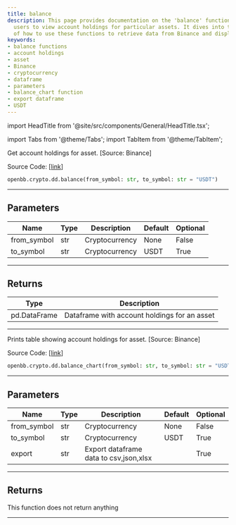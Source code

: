 ```yaml
---
title: balance
description: This page provides documentation on the 'balance' functions, enabling
  users to view account holdings for particular assets. It dives into the specifics
  of how to use these functions to retrieve data from Binance and display it efficiently.
keywords:
- balance functions
- account holdings
- asset
- Binance
- cryptocurrency
- dataframe
- parameters
- balance_chart function
- export dataframe
- USDT
---
```


import HeadTitle from '@site/src/components/General/HeadTitle.tsx';

<HeadTitle title="crypto.dd.balance - Reference | OpenBB SDK Docs" />

import Tabs from '@theme/Tabs';
import TabItem from '@theme/TabItem';

<Tabs>
<TabItem value="model" label="Model" default>

Get account holdings for asset. [Source: Binance]

Source Code: [[link](https://github.com/OpenBB-finance/OpenBBTerminal/tree/main/openbb_terminal/cryptocurrency/due_diligence/binance_model.py#L179)]

```python
openbb.crypto.dd.balance(from_symbol: str, to_symbol: str = "USDT")
```

---

## Parameters

| Name | Type | Description | Default | Optional |
| ---- | ---- | ----------- | ------- | -------- |
| from_symbol | str | Cryptocurrency | None | False |
| to_symbol | str | Cryptocurrency | USDT | True |


---

## Returns

| Type | Description |
| ---- | ----------- |
| pd.DataFrame | Dataframe with account holdings for an asset |
---

</TabItem>
<TabItem value="view" label="Chart">

Prints table showing account holdings for asset. [Source: Binance]

Source Code: [[link](https://github.com/OpenBB-finance/OpenBBTerminal/tree/main/openbb_terminal/cryptocurrency/due_diligence/binance_view.py#L64)]

```python
openbb.crypto.dd.balance_chart(from_symbol: str, to_symbol: str = "USDT", export: str = "")
```

---

## Parameters

| Name | Type | Description | Default | Optional |
| ---- | ---- | ----------- | ------- | -------- |
| from_symbol | str | Cryptocurrency | None | False |
| to_symbol | str | Cryptocurrency | USDT | True |
| export | str | Export dataframe data to csv,json,xlsx |  | True |


---

## Returns

This function does not return anything

---

</TabItem>
</Tabs>
